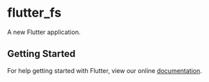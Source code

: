 # flutter_fs

A new Flutter application.

## Getting Started

For help getting started with Flutter, view our online
[documentation](https://flutter.io/).

